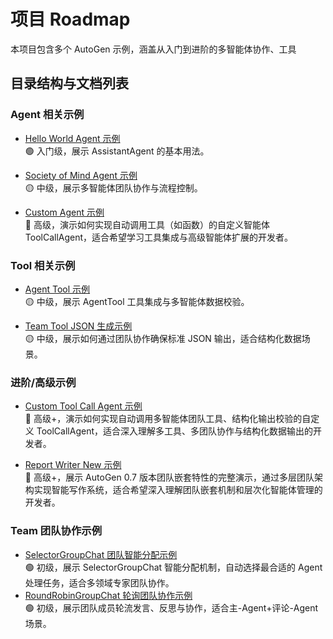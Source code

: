 # 项目 Roadmap

本项目包含多个 AutoGen 示例，涵盖从入门到进阶的多智能体协作、工具

## 目录结构与文档列表

### Agent 相关示例
- [Hello World Agent 示例](./examples/agent/hello_world/README.md)  
    🟢 入门级，展示 AssistantAgent 的基本用法。

- [Society of Mind Agent 示例](./examples/agent/society_of_mind_agent/README.md)  
    🟡 中级，展示多智能体团队协作与流程控制。

- [Custom Agent 示例](./examples/agent/custom_agent/README.md)  
    🔴 高级，演示如何实现自动调用工具（如函数）的自定义智能体 ToolCallAgent，适合希望学习工具集成与高级智能体扩展的开发者。

### Tool 相关示例
- [Agent Tool 示例](./examples/tool/agent_tool/README.md)  
    🟡 中级，展示 AgentTool 工具集成与多智能体数据校验。

- [Team Tool JSON 生成示例](./examples/tool/insure_json_team_tool/README.md)  
    🟡 中级，展示如何通过团队协作确保标准 JSON 输出，适合结构化数据场景。

### 进阶/高级示例
- [Custom Tool Call Agent 示例](./examples/advance/custom_tool_call_agent/README.md)  
    🔴 高级+，演示如何实现自动调用多智能体团队工具、结构化输出校验的自定义 ToolCallAgent，适合深入理解多工具、多团队协作与结构化数据输出的开发者。

- [Report Writer New 示例](./examples/advance/report_writer_new/README.md)  
    🔴 高级+，展示 AutoGen 0.7 版本团队嵌套特性的完整演示，通过多层团队架构实现智能写作系统，适合希望深入理解团队嵌套机制和层次化智能体管理的开发者。

### Team 团队协作示例
- [SelectorGroupChat 团队智能分配示例](./examples/team/SelectorGroupChat/README.md)  
    🟢 初级，展示 SelectorGroupChat 智能分配机制，自动选择最合适的 Agent 处理任务，适合多领域专家团队协作。
- [RoundRobinGroupChat 轮询团队协作示例](./examples/team/RoundRobinGroupChat/README.md)  
    🟢 初级，展示团队成员轮流发言、反思与协作，适合主-Agent+评论-Agent 场景。

